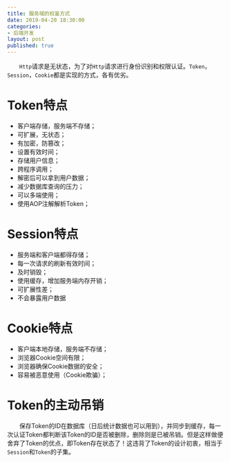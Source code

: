 ```yaml
---
title: 服务端的权鉴方式
date: 2019-04-20 18:30:00
categories: 
- 后端开发
layout: post
published: true
---
```


&emsp;&emsp;`Http`请求是无状态，为了对`Http`请求进行身份识别和权限认证。`Token`，`Session`，`Cookie`都是实现的方式，各有优劣。  

# Token特点

- 客户端存储，服务端不存储；
- 可扩展，无状态；
- 有加密，防篡改；
- 设置有效时间；
- 存储用户信息；
- 跨程序调用；
- 解密后可以拿到用户数据；
- 减少数据库查询的压力；
- 可以多端使用；
- 使用AOP注解解析Token；

# Session特点

- 服务端和客户端都得存储；
- 每一次请求的刷新有效时间；
- 及时销毁；
- 使用缓存，增加服务端内存开销；
- 可扩展性差；
- 不会暴露用户数据


# Cookie特点

- 客户端本地存储，服务端不存储；
- 浏览器Cookie空间有限；
- 浏览器确保Cookie数据的安全；
- 容易被恶意使用（Cookie欺骗）；

# Token的主动吊销

&emsp;&emsp;保存Token的ID在数据库（日后统计数据也可以用到），并同步到缓存，每一次认证Token都判断该Token的ID是否被删除，删除则是已被吊销。但是这样做便舍弃了Token的优点，即Token存在状态了！这违背了Token的设计初衷，相当于`Session`和`Token`的子集。  